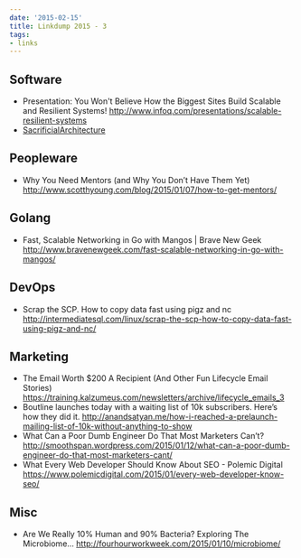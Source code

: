 ```yaml
---
date: '2015-02-15'
title: Linkdump 2015 - 3
tags:
- links
---
```




## Software
  - Presentation: You Won't Believe How the Biggest Sites Build Scalable and Resilient Systems! http://www.infoq.com/presentations/scalable-resilient-systems
  - [SacrificialArchitecture](http://martinfowler.com/bliki/SacrificialArchitecture.html)


## Peopleware
  - Why You Need Mentors (and Why You Don’t Have Them Yet) http://www.scotthyoung.com/blog/2015/01/07/how-to-get-mentors/



## Golang
  - Fast, Scalable Networking in Go with Mangos | Brave New Geek
http://www.bravenewgeek.com/fast-scalable-networking-in-go-with-mangos/


<!--more-->

## DevOps
  - Scrap the SCP. How to copy data fast using pigz and nc http://intermediatesql.com/linux/scrap-the-scp-how-to-copy-data-fast-using-pigz-and-nc/


## Marketing
  - The Email Worth $200 A Recipient (And Other Fun Lifecycle Email Stories)
https://training.kalzumeus.com/newsletters/archive/lifecycle_emails_3
  - Boutline launches today with a waiting list of 10k subscribers. Here’s how they did it.
http://anandsatyan.me/how-i-reached-a-prelaunch-mailing-list-of-10k-without-anything-to-show
  - What Can a Poor Dumb Engineer Do That Most Marketers Can’t? http://smoothspan.wordpress.com/2015/01/12/what-can-a-poor-dumb-engineer-do-that-most-marketers-cant/
  - What Every Web Developer Should Know About SEO - Polemic Digital
https://www.polemicdigital.com/2015/01/every-web-developer-know-seo/


## Misc
  - Are We Really 10% Human and 90% Bacteria? Exploring The Microbiome… http://fourhourworkweek.com/2015/01/10/microbiome/
